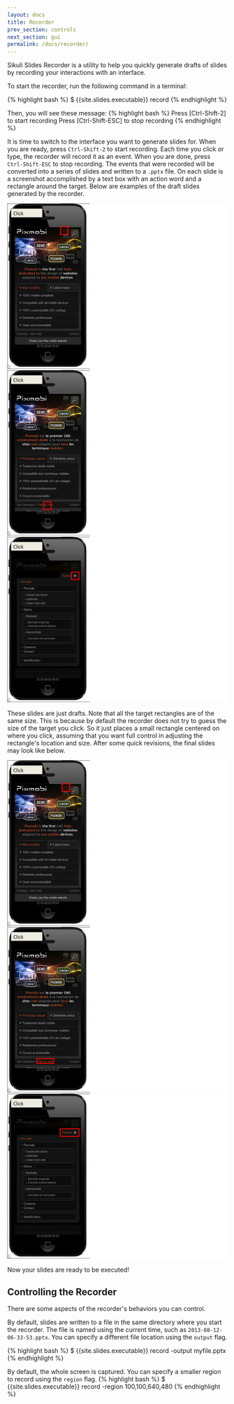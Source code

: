 ```yaml
---
layout: docs
title: Recorder
prev_section: controls
next_section: gui
permalink: /docs/recorder/
---
```


Sikuli Slides Recorder is a utility to help you quickly generate drafts of slides by recording your interactions with an interface.

To start the recorder, run the following command in a terminal:

{% highlight bash %}
$ {{site.slides.executable}} record
{% endhighlight %}

Then, you will see these message:
{% highlight bash %}
Press [Ctrl-Shift-2] to start recording
Press [Ctrl-Shift-ESC] to stop recording
{% endhighlight %}

It is time to switch to the interface you want to generate slides for. When you are ready, press `Ctrl-Shift-2` to start recording. Each time you click or type, the recorder will record it as an event. When you are done, press `Ctrl-Shift-ESC` to stop recording. The events that were recorded will be converted into a series of slides and written to a `.pptx` file. On each slide is a screenshot accomplished by a text box with an action word and a rectangle around the target. Below are examples of the draft slides generated by the recorder.

<img src="/img/recorder_draft1.jpg" class="one-third img-polaroid">
<img src="/img/recorder_draft2.jpg" class="one-third img-polaroid">
<img src="/img/recorder_draft3.jpg" class="one-third img-polaroid">

These slides are just drafts. Note that all the target rectangles are of the same size. This is because by default the recorder does not try to guess the size of the target you click. So it just places a small rectangle centered on where you click, assuming that you want full control in adjusting the rectangle's location and size. After some quick revisions, the final slides may look like below.

<img src="/img/recorder_revised1.jpg" class="one-third img-polaroid">
<img src="/img/recorder_revised2.jpg" class="one-third img-polaroid">
<img src="/img/recorder_revised3.jpg" class="one-third img-polaroid">

Now your slides are ready to be executed!

## Controlling the Recorder

There are some aspects of the recorder's behaviors you can control.

By default, slides are written to a file in the same directory where you start the recorder. The file is named using the current time, such as `2013-08-12-06-33-53.pptx`. You can specify a different file location using the `output` flag.

{% highlight bash %}
$ {{site.slides.executable}} record -output myfile.pptx
{% endhighlight %}

By default, the whole screen is captured. You can specify a smaller region to record using the `region` flag.
{% highlight bash %}
$ {{site.slides.executable}} record -region 100,100,640,480
{% endhighlight %}

